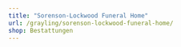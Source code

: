 ```yaml
---
title: "Sorenson-Lockwood Funeral Home"
url: /grayling/sorenson-lockwood-funeral-home/
shop: Bestattungen
---
```

